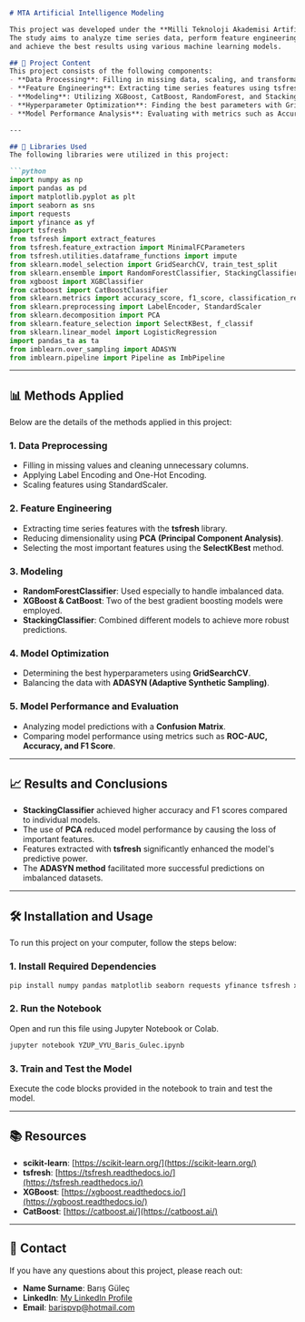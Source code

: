 ```markdown
# MTA Artificial Intelligence Modeling

This project was developed under the **Milli Teknoloji Akademisi Artificial Intelligence Expertise Program**.
The study aims to analyze time series data, perform feature engineering,
and achieve the best results using various machine learning models.

## 🚀 Project Content
This project consists of the following components:
- **Data Processing**: Filling in missing data, scaling, and transformations.
- **Feature Engineering**: Extracting time series features using tsfresh.
- **Modeling**: Utilizing XGBoost, CatBoost, RandomForest, and StackingClassifier.
- **Hyperparameter Optimization**: Finding the best parameters with GridSearchCV.
- **Model Performance Analysis**: Evaluating with metrics such as Accuracy, F1 Score, and ROC-AUC.

---

## 📌 Libraries Used
The following libraries were utilized in this project:

```python
import numpy as np
import pandas as pd
import matplotlib.pyplot as plt
import seaborn as sns
import requests
import yfinance as yf
import tsfresh
from tsfresh import extract_features
from tsfresh.feature_extraction import MinimalFCParameters
from tsfresh.utilities.dataframe_functions import impute
from sklearn.model_selection import GridSearchCV, train_test_split
from sklearn.ensemble import RandomForestClassifier, StackingClassifier
from xgboost import XGBClassifier
from catboost import CatBoostClassifier
from sklearn.metrics import accuracy_score, f1_score, classification_report, roc_auc_score, confusion_matrix
from sklearn.preprocessing import LabelEncoder, StandardScaler
from sklearn.decomposition import PCA
from sklearn.feature_selection import SelectKBest, f_classif
from sklearn.linear_model import LogisticRegression
import pandas_ta as ta
from imblearn.over_sampling import ADASYN
from imblearn.pipeline import Pipeline as ImbPipeline
```

---

## 📊 Methods Applied
Below are the details of the methods applied in this project:

### **1. Data Preprocessing**
- Filling in missing values and cleaning unnecessary columns.
- Applying Label Encoding and One-Hot Encoding.
- Scaling features using StandardScaler.

### **2. Feature Engineering**
- Extracting time series features with the **tsfresh** library.
- Reducing dimensionality using **PCA (Principal Component Analysis)**.
- Selecting the most important features using the **SelectKBest** method.

### **3. Modeling**
- **RandomForestClassifier**: Used especially to handle imbalanced data.
- **XGBoost & CatBoost**: Two of the best gradient boosting models were employed.
- **StackingClassifier**: Combined different models to achieve more robust predictions.

### **4. Model Optimization**
- Determining the best hyperparameters using **GridSearchCV**.
- Balancing the data with **ADASYN (Adaptive Synthetic Sampling)**.

### **5. Model Performance and Evaluation**
- Analyzing model predictions with a **Confusion Matrix**.
- Comparing model performance using metrics such as **ROC-AUC, Accuracy, and F1 Score**.

---

## 📈 Results and Conclusions
- **StackingClassifier** achieved higher accuracy and F1 scores compared to individual models.
- The use of **PCA** reduced model performance by causing the loss of important features.
- Features extracted with **tsfresh** significantly enhanced the model's predictive power.
- The **ADASYN method** facilitated more successful predictions on imbalanced datasets.

---

## 🛠 Installation and Usage
To run this project on your computer, follow the steps below:

### 1. Install Required Dependencies
```bash
pip install numpy pandas matplotlib seaborn requests yfinance tsfresh xgboost catboost scikit-learn imbalanced-learn pandas_ta
```

### 2. Run the Notebook
Open and run this file using Jupyter Notebook or Colab.
```bash
jupyter notebook YZUP_VYU_Baris_Gulec.ipynb
```

### 3. Train and Test the Model
Execute the code blocks provided in the notebook to train and test the model.

---

## 📚 Resources
- **scikit-learn**: [https://scikit-learn.org/](https://scikit-learn.org/)
- **tsfresh**: [https://tsfresh.readthedocs.io/](https://tsfresh.readthedocs.io/)
- **XGBoost**: [https://xgboost.readthedocs.io/](https://xgboost.readthedocs.io/)
- **CatBoost**: [https://catboost.ai/](https://catboost.ai/)

---

## 📩 Contact
If you have any questions about this project, please reach out:
- **Name Surname**: Barış Güleç
- **LinkedIn**: [My LinkedIn Profile](https://www.linkedin.com/in/barissglc/)
- **Email**: barispvp@hotmail.com
```

